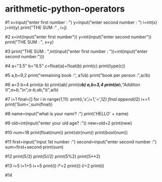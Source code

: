# arithmetic-python-operators
#1
x=input("enter first number : ")
y=input("enter second number : ")
i=int(x)
j=int(y)
print("THE SUM :" , i+j)

#2
x=int(input("enter first number"))
y=int(input("enter second number"))
print("THE SUM : ", x+y)

#3
print("THE SUM : ",int(input("enter first number : "))+int(input("enter second number:")))

#4
a="3.5"
b="6.5"
c=float(a)+float(b)
print(c)
print(type(c))

#5
a,b=9,2
print("remaining book :", a%b)
print("book per person :",a//b)

#6
a=3
b=4
print(a-b)
print(a*b)
print(a**b)
a,b=3,4 
print(a**b,"Addition \t",a+b,"\n",a-b,a*b,"\t",a/b)

#7
i=1
final=[]
for i in range(1,11):
    print(i,'x',i+1,'=',1*2)
    final.append(i*2)
    i+=1
print('Sum=',sum(final))

#8
name=input("what is your namr? :")
print('HELLO' + name)

#9
old=int(input("enter your old age? :"))
new=old+2
print(new)

#10
num=18
print(float(num))
print(str(num))
print(bool(num))

#11
first=input("input 1st number :")
second=input("enter second number :")
sum=first+second
print(sum)

#12
print(5/2)
print(5//2)
print(5%2)
print(5**2)

#13
i=5
i=1+5
i+=5
print(i)
i*=2
print(i)
i/=2
print(i)


#14
